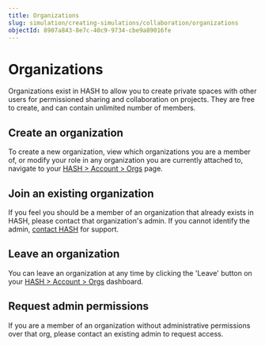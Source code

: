 ```yaml
---
title: Organizations
slug: simulation/creating-simulations/collaboration/organizations
objectId: 8907a843-8e7c-40c9-9734-cbe9a89016fe
---
```


# Organizations

Organizations exist in HASH to allow you to create private spaces with other users for permissioned sharing and collaboration on projects. They are free to create, and can contain unlimited number of members.

## Create an organization

To create a new organization, view which organizations you are a member of, or modify your role in any organization you are currently attached to, navigate to your [HASH &gt; Account &gt; Orgs](/account/orgs) page.

## Join an existing organization

If you feel you should be a member of an organization that already exists in HASH, please contact that organization's admin. If you cannot identify the admin, [contact HASH](/contact) for support.

## Leave an organization

You can leave an organization at any time by clicking the 'Leave' button on your [HASH &gt; Account &gt; Orgs](/account/orgs) dashboard.

## Request admin permissions

If you are a member of an organization without administrative permissions over that org, please contact an existing admin to request access.


